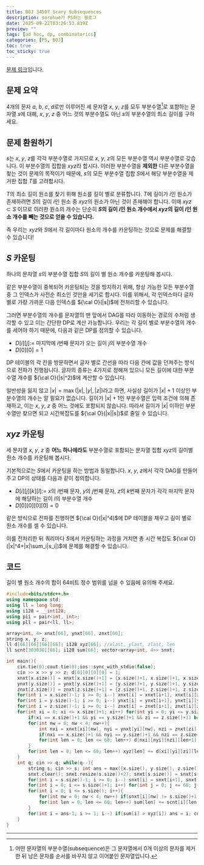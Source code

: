 ```yaml
---
title: BOJ 34507 Scary Subsequences
description: sorohue가 PS하는 블로그
date: 2025-09-22T03:26:53.839Z
preview: ""
tags: [ad hoc, dp, combinatorics]
categories: [PS, BOJ]
toc: true
toc_sticky: true
---
```


[문제 링크](https://boj.kr/34507)입니다.

## 문제 요약

4개의 문자 $a$, $b$, $c$, $d$로만 이루어진 세 문자열 $x$, $y$, $z$를 모두 부분수열[^1]로 포함하는 문자열 $s$에 대해, $x$, $y$, $z$ 중 어느 것의 부분수열도 아닌 $s$의 부분수열의 최소 길이를 구하세요.

## 문제 환원하기

$s$는 $x$, $y$, $z$를 각각 부분수열로 가지므로 $x$, $y$, $z$의 모든 부분수열 역시 부분수열로 갖습니다. 이 부분수열의 집합을 $xyz$라 합시다. 이러한 부분수열을 **제외한** 다른 부분수열을 찾는 것이 문제의 목적이기 때문에, $s$의 모든 부분수열 집합 $S$에서 해당 부분수열을 제거한 집합 $T$를 고려합시다.

$T$의 최소 길이 원소를 찾기 위해 원소를 길이 별로 분류합니다. $T$에 길이가 $i$인 원소가 존재하려면 $S$의 길이 $i$인 원소 중 $xyz$의 원소가 아닌 것이 존재해야 합니다. 이때 $xyz \subset S$ 이므로 이러한 원소의 개수는 단순히 **$S$의 길이 $i$인 원소 개수에서 $xyz$의 길이 $i$인 원소 개수를 빼는 것으로 얻을 수 있습니다.**

즉 우리는 $xyz$와 $S$에서 각 길이마다 원소의 개수를 카운팅하는 것으로 문제를 해결할 수 있습니다!

## $S$ 카운팅

하나의 문자열 $s$의 부분수열 집합 $S$의 길이 별 원소 개수를 카운팅해 봅시다.

같은 부분수열이 중복되어 카운팅되는 것을 방지하기 위해, 항상 가능한 모든 부분수열 중 그 인덱스가 사전순 최소인 것만을 세기로 합시다. 이를 위해서, 각 인덱스마다 글자 별로 가장 가까운 다음 인덱스를 ${\cal O}(|s|)$에 전처리할 수 있습니다.

그러면 부분수열의 개수를 문자열의 맨 앞에서 DAG를 따라 이동하는 경로의 수처럼 생각할 수 있고 이는 간단한 DP로 계산 가능합니다. 우리는 각 길이 별로 부분수열의 개수를 세어야 하기 때문에, 다음과 같은 DP를 정의할 수 있습니다.

* $D[i][j] :=$ 마지막에 $i$번째 문자가 오는 길이 $j$의 부분수열 개수
* $D[0][0] = 1$

DP 테이블의 각 칸을 방문하면서 글자 별로 간선을 따라 다음 칸에 값을 던져주는 방식으로 전파가 진행됩니다. 글자의 종류는 4가지로 정해져 있으니 모든 길이에 대한 부분수열 개수를 ${\cal O}(|s|^2)$에 계산할 수 있습니다.

일반성을 잃지 않고 $|x| = \max(|x|, |y|, |z|)$라고 하면, 사실상 길이가 $|x|+1$ 이상인 부분수열의 개수는 알 필요가 없습니다. 길이가 $|x|+1$인 부분수열은 입력 조건에 의해 존재하고, 이는 $x$, $y$, $z$ 중 어느 것에도 포함되지 않습니다. 따라서 길이가 $|x|$ 이하인 부분수열만 찾으면 되고 시간복잡도를 ${\cal O}(|x||s|)$로 줄일 수 있습니다.

## $xyz$ 카운팅

세 문자열 $x$, $y$, $z$ 중 **어느 하나에라도** 부분수열로 포함되는 문자열 집합 $xyz$의 길이별 원소 개수를 카운팅해 봅시다.

기본적으로는 $S$에서 카운팅을 하는 방법과 동일합니다. $x$, $y$, $z$에서 각각 DAG를 만들어 주고 DP의 상태를 다음과 같이 정의합니다.

* $D[i][j][k][l] :=$ $x$의 $i$번째 문자, $y$의 $j$번째 문자, $z$의 $k$번째 문자가 각각 마지막 문자에 해당하는 길이 $l$의 부분수열 개수
* $D[0][0][0][0] = 0$

같은 방식으로 전파를 진행하면 ${\cal O}(|x|^4)$에 DP 테이블을 채우고 길이 별로 원소 개수를 셀 수 있습니다.

이를 전처리한 뒤 쿼리마다 $S$에서 카운팅하는 과정을 거치면 총 시간 복잡도 ${\cal O}(|x|^4+|x|\sum_i|s_i|)$에 문제를 해결할 수 있습니다.

## 코드

길이 별 원소 개수의 합이 64비트 정수 범위를 넘을 수 있음에 유의해 주세요.

```cpp
#include<bits/stdc++.h>
using namespace std;
using ll = long long;
using i128 = __int128;
using pii = pair<int, int>;
using pll = pair<ll, ll>;

array<int, 4> xnxt[66], ynxt[66], znxt[66];
string x, y, z;
ll d[66][66][66][66]; i128 xyz[66]; //xlast, ylast, zlast, len
ll scnt[303030][66]; i128 sum[66]; vector<array<int, 4>> snxt;

int main(){
    cin.tie(0);cout.tie(0);ios::sync_with_stdio(false);
    cin >> x >> y >> z; d[0][0][0][0] = 1;
    xnxt[x.size()] = xnxt[x.size()+1] = {x.size()+1, x.size()+1, x.size()+1, x.size()+1};
    ynxt[y.size()] = ynxt[y.size()+1] = {y.size()+1, y.size()+1, y.size()+1, y.size()+1};
    znxt[z.size()] = znxt[z.size()+1] = {z.size()+1, z.size()+1, z.size()+1, z.size()+1};
    for(int i = x.size()-1; i >= 0; i--) xnxt[i] = xnxt[i+1], xnxt[i][x[i]-'a'] = i+1;
    for(int i = y.size()-1; i >= 0; i--) ynxt[i] = ynxt[i+1], ynxt[i][y[i]-'a'] = i+1;
    for(int i = z.size()-1; i >= 0; i--) znxt[i] = znxt[i+1], znxt[i][z[i]-'a'] = i+1;
    for(int xi = 0; xi <= x.size()+1; xi++) for(int yi = 0; yi <= y.size()+1; yi++) for(int zi = 0; zi <= z.size()+1; zi++){
        if(xi == x.size()+1 && yi == y.size()+1 && zi == z.size()+1) break;
        for(int nw = 0; nw < 4; nw++){
            int nxi = xnxt[xi][nw], nyi = ynxt[yi][nw], nzi = znxt[zi][nw];
            if(nxi == x.size()+1 && nyi == y.size()+1 && nzi == z.size()+1) continue;
            for(int len = 0; len <= 60; len++) d[nxi][nyi][nzi][len+1] += d[xi][yi][zi][len];
        }
        for(int len = 0; len <= 60; len++) xyz[len] += d[xi][yi][zi][len];
    }
    int q; cin >> q; while(q--){
        string s; cin >> s; int ans = max({x.size(), y.size(), z.size()})+1; for(int i = 0; i < ans; i++) sum[i] = 0;
        snxt.clear(); snxt.resize(s.size()+2); snxt[s.size()] = snxt[s.size()+1] = {s.size()+1, s.size()+1, s.size()+1, s.size()+1};
        for(int i = s.size()-1; i >= 0; i--) snxt[i] = snxt[i+1], snxt[i][s[i]-'a'] = i+1;
        for(int i = 0; i <= s.size()+1; i++) for(int j = 0; j <= 60; j++) scnt[i][j] = 0; scnt[0][0] = 1;
        for(int i = 0; i <= s.size(); i++){
            for(int nw = 0; nw < 4; nw++) if(snxt[i][nw] != s.size()+1) for(int len = 0; len <= 60; len++) scnt[snxt[i][nw]][len+1] += scnt[i][len];
            for(int len = 0; len <= 60; len++) sum[len] += scnt[i][len];
        }
        for(int i = ans-1; i >= 1; i--) if(sum[i] > xyz[i]) ans = i; cout << ans << '\n';
    }
}
```

***

[^1]: 어떤 문자열의 부분수열(subsequence)은 그 문자열에서 0개 이상의 문자를 제거한 뒤 남은 문자를 순서를 바꾸지 않고 이어붙인 문자열입니다.
